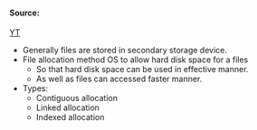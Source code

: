 #### Source:
[YT](https://www.youtube.com/watch?v=gK6L3v1b8AM&list=PLXj4XH7LcRfDrdQuJTHIPmKMpa7eYVaPm&index=85)

* Generally files are stored in secondary storage device.
* File allocation method OS to allow hard disk space for a files
	* So that hard disk space can be used in effective manner.
	* As well as files can accessed faster manner.
* Types:
	* Contiguous allocation
	* Linked allocation
	* Indexed allocation

